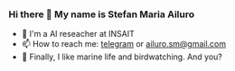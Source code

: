 ### Hi there 👋 My name is Stefan Maria Ailuro
- 👾 I'm a AI reseacher at INSAIT 
- 📫 How to reach me: [telegram](https://t.me/m_ailuro) or <ailuro.sm@gmail.com>
- 🐋 Finally, I like marine life and birdwatching. And you?
<!--
- 🌱 Initially I was studying C# backend and databases
- 👯 In addition, I am looking to collaborate on 2D game development, espessialy I am thrilled with pixelart games. I am interested in Unity, Godot or self-written engines, but I am still learning
--> 
<!--
**Ronningen/Ronningen** is a ✨ _special_ ✨ repository because its `README.md` (this file) appears on your GitHub profile.

Here are some ideas to get you started:

- 🔭 I’m currently working on ...
- 🌱 I’m currently learning ...
- 👯 I’m looking to collaborate on ...
- 🤔 I’m looking for help with ...
- 💬 Ask me about ...
- 📫 How to reach me: ...
- 😄 Pronouns: ...
- ⚡ Fun fact: ...
-->
